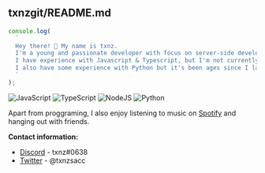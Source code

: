 ## txnzgit/README.md

```js
console.log(
  `
  Hey there! 👋 My name is txnz.
  I'm a young and passionate developer with focus on server-side development.
  I have experience with Javascript & Typescript, but I'm not currently proficient in them.
  I also have some experience with Python but it's been ages since I last used it. 😐
  `
);
```

![JavaScript](https://img.shields.io/badge/javascript-%23323330.svg?style=for-the-badge&logo=javascript&logoColor=%23F7DF1E) ![TypeScript](https://img.shields.io/badge/typescript-%23007ACC.svg?style=for-the-badge&logo=typescript&logoColor=white) ![NodeJS](https://img.shields.io/badge/node.js-6DA55F?style=for-the-badge&logo=node.js&logoColor=white) ![Python](https://img.shields.io/badge/python-3670A0?style=for-the-badge&logo=python&logoColor=ffdd54)

Apart from proggraming, I also enjoy listening to music on [Spotify](https://open.spotify.com/) and hanging out with friends.

**Contact information:**
- [Discord](https://discord.com) - txnz#0638
- [Twitter](https://twitter.com/txnzsacc) - @txnzsacc
